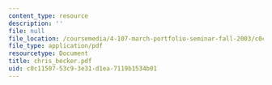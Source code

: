 ```yaml
---
content_type: resource
description: ''
file: null
file_location: /coursemedia/4-107-march-portfolio-seminar-fall-2003/c0c1150753c93e31d1ea7119b1534b01_chris_becker.pdf
file_type: application/pdf
resourcetype: Document
title: chris_becker.pdf
uid: c0c11507-53c9-3e31-d1ea-7119b1534b01
---
```

